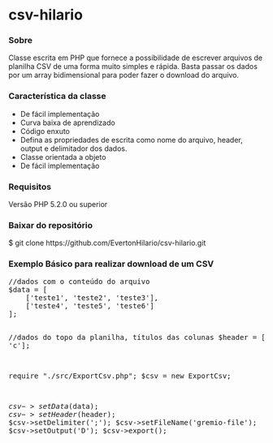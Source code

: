# csv-hilario
<h3>Sobre</h3>

<p>Classe escrita em PHP que fornece a possibilidade de escrever arquivos de planilha CSV de uma forma muito simples e rápida.
Basta passar os dados por um array bidimensional para poder fazer o download do arquivo.</p>


<h3>Característica da classe</h3>
<ul>
	<li>De fácil implementação</li>
	<li>Curva baixa de aprendizado</li>
	<li>Código enxuto</li>
	<li>Defina as propriedades de escrita como nome do arquivo, header, output e delimitador dos dados.</li>
	<li>Classe orientada a objeto</li>
	<li>De fácil implementação</li>
</ul>




<h3>Requisitos</h3>
<p>Versão PHP 5.2.0 ou superior</p>

<h3>Baixar do repositório</h3>
<p>$ git clone https://github.com/EvertonHilario/csv-hilario.git</p>
<h3>Exemplo Básico para realizar download de um CSV</h3>
<pre>
//dados com o conteúdo do arquivo
$data = [
	['teste1', 'teste2', 'teste3'],
	['teste4', 'teste5', 'teste6']
];

//dados do topo da planilha, títulos das colunas
$header = ['a', 'b', 'c'];

require "./src/ExportCsv.php";
$csv = new ExportCsv;

$csv->setData($data);
$csv->setHeader($header);
$csv->setDelimiter(';');
$csv->setFileName('gremio-file');
$csv->setOutput('D');
$csv->export();
</pre>